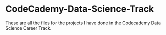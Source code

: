 # CodeCademy-Data-Science-Track
These are all the files for the projects I have done in the Codecademy Data Science Career Track.
